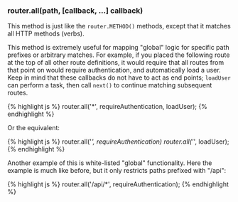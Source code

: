 <!---
 Copyright (c) 2016 StrongLoop, IBM, and Express Contributors
 License: MIT
-->

<h3 id='router.all'>router.all(path, [callback, ...] callback)</h3>

This method is just like the `router.METHOD()` methods, except that it matches all HTTP methods (verbs).

This method is extremely useful for
mapping "global" logic for specific path prefixes or arbitrary matches.
For example, if you placed the following route at the top of all other
route definitions, it would require that all routes from that point on
would require authentication, and automatically load a user. Keep in mind
that these callbacks do not have to act as end points; `loadUser`
can perform a task, then call `next()` to continue matching subsequent
routes.

{% highlight js %}
router.all('*', requireAuthentication, loadUser);
{% endhighlight %}

Or the equivalent:

{% highlight js %}
router.all('*', requireAuthentication)
router.all('*', loadUser);
{% endhighlight %}

Another example of this is white-listed "global" functionality. Here
the example is much like before, but it only restricts paths prefixed with
"/api":

{% highlight js %}
router.all('/api/*', requireAuthentication);
{% endhighlight %}
